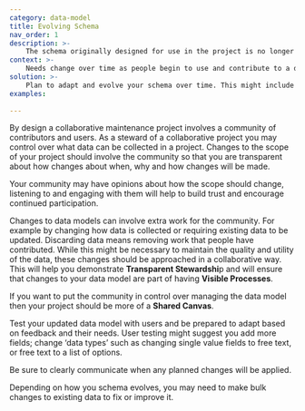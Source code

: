 ```yaml
---
category: data-model
title: Evolving Schema
nav_order: 1
description: >-
    The schema originally designed for use in the project is no longer acceptable because the project or the community’s needs have changed.
context: >-
    Needs change over time as people begin to use and contribute to a dataset. Or perhaps through the process of collaborating with a community, you develop a clearer understanding of your collective needs. This may mean changing the types of data that is captured.  so the schema might need to evolve.
solution: >-
    Plan to adapt and evolve your schema over time. This might include expanding to collect information about new types of records, or adding and removing fields from existing records. Your plans should involve more than just the technical changes required to update a database or the service that helps to maintain data. You should also communicate and consult with the community about your plans.
examples:
    
---
```


By design a collaborative maintenance project involves a community of contributors and users. As a steward of a collaborative project you may control over what data can be collected in a project. Changes to the scope of your project should involve the community so that you are transparent about how changes about when, why and how changes will be made.

Your community may have opinions about how the scope should change, listening to and engaging with them will help to build trust and encourage continued participation.

Changes to data models can involve extra work for the community. For example by changing how data is collected or requiring existing data to be updated. Discarding data means removing work that people have contributed. While this might be necessary to maintain the quality and utility of the data, these changes should be approached in a collaborative way. This will help you demonstrate **Transparent Stewardshi**p and will ensure that changes to your data model are part of having **Visible Processes**.

If you want to put the community in control over managing the data model then your project should be more of a **Shared Canvas**.

Test your updated data model with users and be prepared to adapt based on feedback and their needs. User testing might suggest you add more fields; change ‘data types’ such as changing single value fields to free text, or free text to a list of options.

Be sure to clearly communicate when any planned changes will be applied.

Depending on how you schema evolves, you may need to make bulk changes to existing data to fix or improve it.
